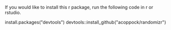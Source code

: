 If you would like to install this r package, run the following code in r or rstudio.

install.packages("devtools")
devtools::install_github("acoppock/randomizr")